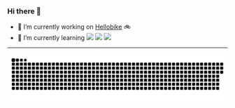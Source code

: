 ### Hi there 👋

- 🔭 I’m currently working on [Hellobike](https://en.wikipedia.org/wiki/Hellobike) 🚲
- 🌱 I’m currently learning <img src="https://vitejs.dev/logo.svg" height="19"> <img src="https://rollupjs.org/logo.svg" height="24"> <img src="https://www.rust-lang.org/static/images/rust-logo-blk.svg" height="27">

<!--
**caoxiemeihao/caoxiemeihao** is a ✨ _special_ ✨ repository because its `README.md` (this file) appears on your GitHub profile.

Here are some ideas to get you started:

- 🔭 I’m currently working on ...
- 🌱 I’m currently learning ...
- 👯 I’m looking to collaborate on ...
- 🤔 I’m looking for help with ...
- 💬 Ask me about ...
- 📫 How to reach me: ...
- 😄 Pronouns: ...
- ⚡ Fun fact: ...
-->

---

![Snake](https://raw.githubusercontent.com/caoxiemeihao/caoxiemeihao/main/snake.svg)
